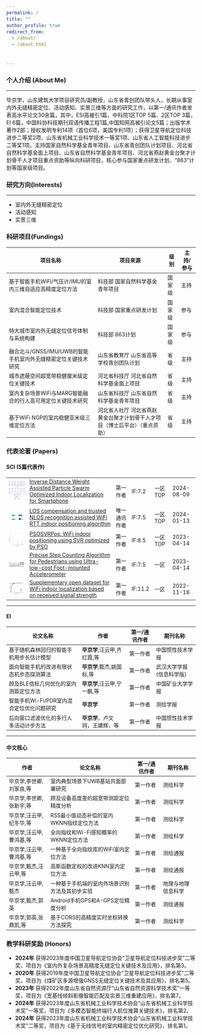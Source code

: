 ```yaml
---
permalink: /
title: ""
author_profile: true
redirect_from: 
  - /about/
  - /about.html


---
```


### 个人介绍 (About Me)

***

毕京学，山东建筑大学项目研究员/副教授，山东省青创团队带头人，长期从事室内外无缝精密定位、活动感知、实景三维等方面的研究工作，以第一/通讯作者发表高水平论文30余篇，其中，ESI高被引1篇，中科院1区TOP 5篇、2区TOP 3篇，EI 6篇，中国科协科技期刊双语传播工程1篇,中国知网高被引论文5篇；出版学术著作2部；授权发明专利14项（首位6项，美国专利1项）；获得卫星导航定位科技进步二等奖2项、山东省机械工业科学技术一等奖1项、山东省人工智能科技进步二等奖1项。主持国家自然科学基金青年项目、山东省青创团队计划项目、河北省自然科学基金面上项目、山东省自然科学基金青年项目、河北省燕赵黄金台聚才计划骨干人才项目重点资助等纵向科研项目，核心参与国家重点研发计划、“863”计划等国家级项目。

### 研究方向(Interests)

***

* 室内外无缝精密定位
* 活动感知
* 实景三维

### 科研项目(Fundings)

| 项目名称                                                     | 项目来源                                                     | 级别   | 主持/参与 |
| ------------------------------------------------------------ | ------------------------------------------------------------ | ------ | --------- |
| 基于智能手机WiFi/气压计/IMU的室内三维自适应高精度定位方法    | 科技部  国家自然科学基金青年项目                             | 国家级 | 主持      |
| 室内混合智能定位技术                                         | 科技部  国家重点研发计划                                     | 国家级 | 参与      |
| 特大城市室内外无缝定位信号体制与系统构建                     | 科技部 863计划                                               | 国家级 | 参与      |
| 融合北斗/GNSS/IMU/UWB的智能手机室内外无缝精密定位关键技术研究 | 山东省教育厅  山东省高等学校青创团队计划                     | 省级   | 主持      |
| 城市遮蔽空间超宽带稳健厘米级定位关键技术                     | 河北省科技厅  河北省自然科学基金面上项目                     | 省级   | 主持      |
| 室内复杂场景WiFi与MARG智能融合的行人高可用定位关键技术研究   | 山东省科技厅  山东省自然科学基金青年项目                     | 省级   | 主持      |
| 基于WiFi NGP的室内稳健亚米级三维定位方法                     | 河北省人社厅  河北省燕赵黄金台聚才计划骨干人才项目（博士后平台）（重点资助） | 省级   | 主持      |

### 代表论著 (Papers)

#### SCI (5篇代表作)

<table>
     <tr>
    <td><img src="../images/image3.png" alt="图片2" width="200"></td>
    <td><a href="https://www.sciencedirect.com/science/article/abs/pii/S1568494624008068">Inverse Distance Weight Assisted Particle Swarm Optimized Indoor Localization for Smartphone</a></td><td>第一作者</td><td>IF:7.2</td><td>一区TOP</td><td>2024-08-09</td>
  </tr>
     <tr>
    <td><img src="../images/image5.png" alt="图片2" width="200"></td>
    <td><a href="www.sciencedirect.com/science/article/pii/S0957417423033699">LOS compensation and trusted NLOS recognition assisted WiFi RTT indoor positioning algorithm</a></td><td>唯一通讯作者</td><td>IF:7.5</td><td>一区TOP</td><td>2024-01-13</td>
  </tr>
  <tr>
    <td><img src="../images/image1.png" alt="图片1" width="200"></td>
      <td ><a href="https://www.sciencedirect.com/science/article/abs/pii/S0957417423002798">PSOSVRPos: WiFi indoor positioning using SVR optimized by PSO</a></td><td>第一作者</td><td>IF:8.5</td><td>一区TOP</td><td>2023-04-14</td>
  </tr>
  <tr>
    <td><img src="../images/image4.png" alt="图片2" width="200"></td>
    <td><a href="https://www.sciencedirect.com/science/article/abs/pii/S0952197625006190">Precise  Step Counting Algorithm for Pedestrians using Ultra-low-cost Foot-mounted  Accelerometer</a></td><td>第一作者</td><td>IF:7.5</td><td>一区</td><td>2023-04-14</td>
  </tr>
  <tr>
    <td><img src="../images/image2.png" alt="图片2" width="200"></td>
    <td> <a href="https://link.springer.com/article/10.1186/s43020-022-00086-y">Supplementary open dataset for WiFi indoor localization based on received signal strength</a></td><td>第一作者</td><td>IF:11.2</td><td>一区</td><td>2022-11-18</td>
  </tr>
</table>


***

#### EI

| 论文名称                                  | 作者                           | 第一/通讯作者 | 期刊名称                 |
| ----------------------------------------- | ------------------------------ | ------------- | ------------------------ |
| 基于随机森林回归的智能手机用步长估计模型  | **毕京学**,汪云甲,齐红霞,等    | 第一作者      | 中国惯性技术学报         |
| 面向智能手机的改进有限状态机步态探测算法  | **毕京学**,甄杰,姚国标,等      | 第一作者      | 武汉大学学报(信息科学版) |
| 顾及BLE信标几何优化的室内测距定位方法     | **毕京学**,汪云甲,宁一鹏,等    | 第一作者      | 中国矿业大学学报         |
| 智能手机Wi-Fi/PDR室内混合定位优化问题研究 | **毕京学**                     | 第一作者      | 测绘学报                 |
| 后向窗口滤波优化的多行人多活动计步方法    | **毕京学**，卢文珂，王建辉，等 | 第一作者      | 中国惯性技术学报         |


***

#### 中文核心

| 作者                    | 论文名称                                       | 第一/通讯作者 | 期刊名称           |
| ----------------------- | ---------------------------------------------- | ------------- | ------------------ |
| 毕京学,李世卿,刘家良,等 | 室内典型场景下UWB基站共面部署研究              | 第一作者      | 测绘科学           |
| 毕京学,李世卿,张新宇,等 | 顾及设备高度差的超宽带测距定位精度分析         | 第一作者      | 测绘科学           |
| 毕京学,汪云甲,纪冬华,等 | RSS最小值动态补偿的室内WKNN指纹定位方法        | 第一作者      | 测绘科学           |
| 毕京学,汪云甲,曹鸿基,等 | 全向指纹和Wi-Fi感知概率的WKNN定位方法          | 第一作者      | 测绘科学           |
| 毕京学,汪云甲,曹鸿基,等 | 一种基于全向指纹库的WiFi室内定位方法           | 第一作者      | 测绘通报           |
| 毕京学,甄杰,汪云甲,等   | 高斯函数定权的改进KNN室内定位方法              | 第一作者      | 测绘通报           |
| 毕京学,汪云甲,甄杰      | 一种基于手机端的室内外场景识别方法及其初步实验 | 第一作者      | 地理与地理信息科学 |
| 毕京学,甄杰,郭英        | Android手机GPS和A-GPS定位精度分析              | 第一作者      | 测绘通报           |
| 毕京学,郭英,张鼎凯,等   | 基于CORS的高精度实时坐标转换方法探究           | 第一作者      | 测绘科学           |

  

###  教学科研奖励 (Honors)

* **2024年** 获得2023年度中国卫星导航定位协会“卫星导航定位科技进步奖”二等奖，项目为《室内外复杂场景高精度无缝定位关键技术及应用》，排名第3。
* **2020年** 获得2019年度中国卫星导航定位协会“卫星导航定位科技进步奖”二等奖，项目为《煤矿区多源增强GNSS无缝定位关键技术及其应用》，排名第5。
* **2023年** 获得2022年度山东省自然资源厅“山东省自然资源科学技术奖”一等奖，项目为《宽基线倾斜影像智能匹配及实景三维重建应用》，排名第7。
* **2024年** 获得2023年度山东省机械工业科学技术协会“山东省机械工业科学技术奖”一等奖，项目为《多模态智能终端行人航位推算关键技术》，排名第2。
* **2024年** 获得2023年度山东省机械工业科学技术协会“山东省机械工业科学技术奖”二等奖，项目为《基于无线信号的室内精密定位优化研究》，排名第1。


